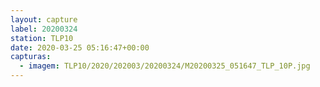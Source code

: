 ```yaml
---
layout: capture
label: 20200324
station: TLP10
date: 2020-03-25 05:16:47+00:00
capturas:
  - imagem: TLP10/2020/202003/20200324/M20200325_051647_TLP_10P.jpg
---
```

